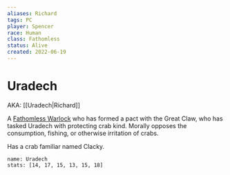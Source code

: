 ```yaml
---
aliases: Richard
tags: PC
player: Spencer
race: Human
class: Fathomless
status: Alive
created: 2022-06-19
---
```

# Uradech
AKA: [[Uradech|Richard]]

A [Fathomless Warlock](https://5e.tools/classes.html#warlock_phb,state:sub-fathomless-tce=b1) who has formed a pact with the Great Claw, who has tasked Uradech with protecting crab kind. Morally opposes the consumption, fishing, or otherwise irritation of crabs.

Has a crab familiar named Clacky.
```statblock
name: Uradech
stats: [14, 17, 15, 13, 15, 18]
```
